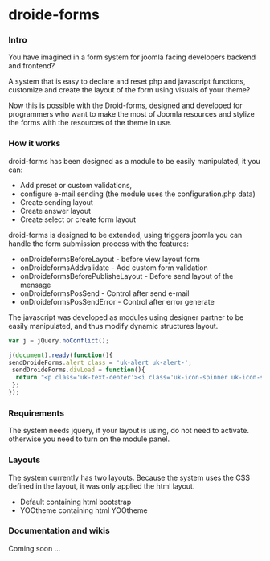 # droide-forms

### Intro
You have imagined in a form system for joomla facing developers backend and frontend?

A system that is easy to declare and reset php and javascript functions, customize and create the layout of the form using visuals of your theme?

Now this is possible with the Droid-forms, designed and developed for programmers who want to make the most of Joomla resources and stylize the forms with the resources of the theme in use.

### How it works
droid-forms has been designed as a module to be easily manipulated, it you can:

* Add preset or custom validations,
* configure e-mail sending (the module uses the configuration.php data)
* Create sending layout
* Create answer layout
* Create select or create form layout

droid-forms is designed to be extended, using triggers joomla you can handle the form submission process with the features:

* onDroideformsBeforeLayout - before view layout form
* onDroideformsAddvalidate - Add custom form validation  
* onDroideformsBeforePublisheLayout - Before send layout of the mensage
* onDroideformsPosSend - Control after send e-mail
* onDroideformsPosSendError - Control after error generate

The javascript was developed as modules using designer partner to be easily manipulated, and thus modify dynamic structures layout.

```javascript
var j = jQuery.noConflict();

j(document).ready(function(){
sendDroideForms.alert_class = 'uk-alert uk-alert-';
 sendDroideForms.divLoad = function(){
  return "<p class='uk-text-center'><i class='uk-icon-spinner uk-icon-spin'></i></p>";
 };
});
```

### Requirements

The system needs jquery, if your layout is using, do not need to activate. otherwise you need to turn on the module panel.


### Layouts

The system currently has two layouts. Because the system uses the CSS defined in the layout, it was only applied the html layout.

* Default containing html bootstrap
* YOOtheme containing html YOOtheme

### Documentation and wikis

Coming soon ... 
